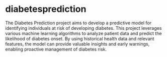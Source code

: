 # diabetesprediction

The Diabetes Prediction project aims to develop a predictive model for identifying individuals at risk of developing diabetes. This project leverages various machine learning algorithms to analyze patient data and predict the likelihood of diabetes onset. By using historical health data and relevant features, the model can provide valuable insights and early warnings, enabling proactive management of diabetes risk.
